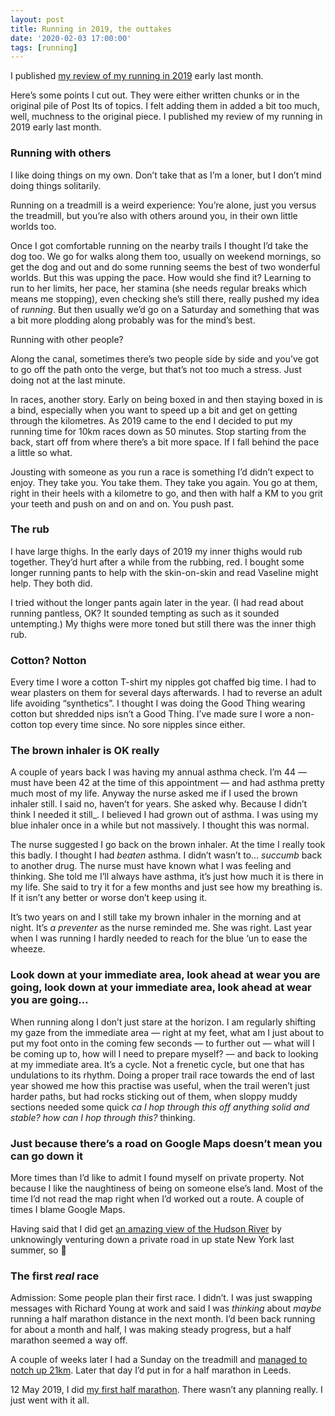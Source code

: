 ```yaml
---
layout: post
title: Running in 2019, the outtakes
date: '2020-02-03 17:00:00'
tags: [running]
---
```

I published [my review of my running in 2019](/2019-running/) early last month.

Here’s some points I cut out. They were either written chunks or in the original pile of Post Its of topics. I felt adding them in added a bit too much, well, muchness to the original piece.
I published my review of my running in 2019 early last month.

### Running with others

I like doing things on my own. Don’t take that as I’m a loner, but I don’t mind doing things solitarily.

Running on a treadmill is a weird experience: You’re alone, just you versus the treadmill, but you’re also with others around you, in their own little worlds too.

Once I got comfortable running on the nearby trails I thought I’d take the dog too. We go for walks along them too, usually on weekend mornings, so get the dog and out and do some running seems the best of two wonderful worlds. But this was upping the pace. How would she find it? Learning to run to her limits, her pace, her stamina (she needs regular breaks which means me stopping), even checking she’s still there, really pushed my idea of _running_. But then usually we’d go on a Saturday and something that was a bit more plodding along probably was for the mind’s best.

Running with other people?

Along the canal, sometimes there’s two people side by side and you’ve got to go off the path onto the verge, but that’s not too much a stress. Just doing not at the last minute.

In races, another story. Early on being boxed in and then staying boxed in is a bind, especially when you want to speed up a bit and get on getting through the kilometres. As 2019 came to the end I decided to put my running time for 10km races down as 50 minutes. Stop starting from the back, start off from where there’s a bit more space. If I fall behind the pace a little so what.

Jousting with someone as you run a race is something I’d didn’t expect to enjoy. They take you. You take them. They take you again. You go at them, right in their heels with a kilometre to go, and then with half a KM to you grit your teeth and push on and on and on. You push past.

### The rub

I have large thighs. In the early days of 2019 my inner thighs would rub together. They’d hurt after a while from the rubbing, red. I bought some longer running pants to help with the skin-on-skin and read Vaseline might help. They both did.

I tried without the longer pants again later in the year. (I had read about running pantless, OK? It sounded tempting as such as it sounded untempting.) My thighs were more toned but still there was the inner thigh rub.

### Cotton? Notton

Every time I wore a cotton T-shirt my nipples got chaffed big time. I had to wear plasters on them for several days afterwards. I had to reverse an adult life avoiding “synthetics”. I thought I was doing the Good Thing wearing cotton but shredded nips isn’t a Good Thing. I’ve made sure I wore a non-cotton top every time since. No sore nipples since either.

### The brown inhaler is OK really

A couple of years back I was having my annual asthma check. I’m 44 — must have been 42 at the time of this appointment — and had asthma pretty much most of my life. Anyway the nurse asked me if I used the brown inhaler still. I said no, haven’t for years. She asked why. Because I didn’t think I needed it still_. I believed I had grown out of asthma. I was using my blue inhaler once in a while but not massively. I thought this was normal.

The nurse suggested I go back on the brown inhaler. At the time I really took this badly. I thought I had _beaten_ asthma. I didn’t wasn’t to… _succumb_ back to another drug. The nurse must have known what I was feeling and thinking. She told me I’ll always have asthma, it’s just how much it is there in my life. She said to try it for a few months and just see how my breathing is. If it isn’t any better or worse don’t keep using it.

It’s two years on and I still take my brown inhaler in the morning and at night. It’s _a preventer_ as the nurse reminded me. She was right. Last year when I was running I hardly needed to reach for the blue ‘un to ease the wheeze.

### Look down at your immediate area, look ahead at wear you are going, look down at your immediate area, look ahead at wear you are going…

When running along I don’t just stare at the horizon. I am regularly shifting my gaze from the immediate area — right at my feet, what am I just about to put my foot onto in the coming few seconds — to further out — what will I be coming up to, how will I need to prepare myself? — and back to looking at my immediate area. It’s a cycle. Not a frenetic cycle, but one that has undulations to its rhythm. Doing a proper trail race towards the end of last year showed me how this practise was useful, when the trail weren’t just harder paths, but had rocks sticking out of them, when sloppy muddy sections needed some quick _ca I hop through this off anything solid and stable? how can I hop through this?_ thinking.

### Just because there’s a road on Google Maps doesn’t mean you can go down it

More times than I’d like to admit I found myself on private property. Not because I like the naughtiness of being on someone else’s land. Most of the time I’d not read the map right when I’d worked out a route. A couple of times I blame Google Maps.

Having said that I did get [an amazing view of the Hudson River](https://www.strava.com/activities/2609827104) by unknowingly venturing down a private road in up state New York last summer, so :shrug:

### The first _real_ race

Admission: Some people plan their first race. I didn’t. I was just swapping messages with Richard Young at work and said I was _thinking_ about _maybe_ running a half marathon distance in the next month. I’d been back running for about a month and half, I was making steady progress, but a half marathon seemed a way off.

A couple of weeks later I had a Sunday on the treadmill and [managed to notch up 21km](https://www.strava.com/activities/2301129317). Later that day I’d put in for a half marathon in Leeds.

12 May 2019, I did [my first half marathon](https://www.strava.com/activities/2361323900/overview). There wasn’t any planning really. I just went with it all.
